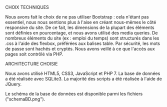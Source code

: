 CHOIX TECHNIQUES

Nous avons fait le choix de ne pas utiliser Bootstrap : cela n'étant pas essentiel, nous nous sentions plus à l'aise en créant nous-mêmes le côté responsive du site.
De ce fait, les dimensions de la plupart des éléments sont définies en pourcentage, et nous avons utilisé des media queries.
De nombreux éléments du site (ex : emploi du temps) sont structurés dans les .css à l'aide des flexbox, préférées aux balises table.
Par sécurité, les mots de passe sont hachés et cryptés.
Nous avons veillé à ce que l'accès aux pages soit contrôlé via PHP.


ARCHITECTURE CHOISIE

Nous avons utilisé HTML5, CSS3, JavaScript et PHP 7.
La base de données a été réalisée avec SQLite3.
La majorité des scripts a été réalisée à l'aide de JQuery.


Le schéma de la base de données est disponible parmi les fichiers ("schemaBD.png").